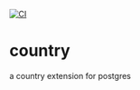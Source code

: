 [![CI](https://github.com/adjust/pg-country/actions/workflows/ci.yml/badge.svg)](https://github.com/adjust/pg-country/actions/workflows/ci.yml)
# country
a country extension for postgres
